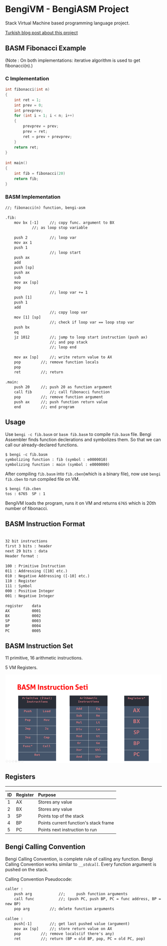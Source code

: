 # BengiVM - BengiASM Project

Stack Virtual Machine based programming language project.

[Turkish blog post about this project](https://humanova.github.io/humanova/post/bengi)

## BASM Fibonacci Example

(Note : On both implementations: iterative algorithm is used to get fibonacci(n).)
### C Implementation

```c
int fibonacci(int n)
{
    int ret = 1;
    int prev = 0;
    int prevprev;
    for (int i = 1; i < n; i++)
    {
        prevprev = prev;
        prev = ret;
        ret = prev + prevprev;
    }
	return ret;
}

int main()
{
    int fib = fibonacci(20)
    return fib;
}
```

### BASM Implementation

```assembly
//; fibonacci(n) function, bengi-asm

.fib:
    mov bx [-1]   	//; copy func. argument to BX
			//; as loop stop variable

    push 2        	//; loop var
    mov ax 1
    push 1
                  	//; loop start
    push ax
    add
    push [sp]
    push ax
    sub 
    mov ax [sp]
    pop
                  	//; loop var += 1
    push [1]
    push 1
    add
                	//; copy loop var
    mov [1] [sp]
                	//; check if loop var == loop stop var
    push bx      
    eq
    jz 1012     	//; jump to loop start instruction (push ax)
                	//; and pop stack
                	//; loop end

    mov ax [sp]		//; write return value to AX
    pop			//; remove function locals
    pop
    ret			//; return 

.main:
    push 20		//; push 20 as function argument
    call fib 		//; call fibonacci function
    pop			//; remove function argument
    push ax		//; push function return value
    end			//; end program
```

## Usage

Use `bengi -c fib.basm` or `basm fib.basm` to compile `fib.basm` file. Bengi Assembler finds function declerations and symbolizes them. So that we can call our already-declared functions.

```
$ bengi -c fib.basm
symbolizing function : fib (symbol : e0000010)
symbolizing function : main (symbol : e0000000)
```

After compiling `fib.basm` into `fib.cben`(which is a binary file), now use `bengi fib.cben` to run compiled file on VM.

```
$ bengi fib.cben
tos : 6765  SP : 1
```

BengiVM loads the program, runs it on VM and returns `6765` which is 20th number of fibonacci.

## BASM Instruction Format
```text

32 bit instructions
first 3 bits : header
next 29 bits : data
Header format :

100 : Primitive Instruction
011 : Addressing ([10] etc.)
010 : Negative Addressing ([-10] etc.)
110 : Register
111 : Symbol
000 : Positive Integer
001 : Negative Integer

register	data
AX			0001
BX			0002
SP			0003
BP			0004
PC			0005
```

## BASM Instruction Set

11 primitive, 16 arithmetic instructions.

5 VM Registers.

![InstructionSet](doc/turkish/bengi/instruction_set.png)


## Registers
---

|ID  | Register     | Purpose                                 | 
|:---|:-------------|:----------------------------------------|
| 1  | AX           | Stores any value                        |
| 2  | BX           | Stores any value                        |  
| 3  | SP           | Points top of the stack                 |
| 4  | BP           | Points current function's stack frame   |
| 5  | PC           | Points next instruction to run          |


## Bengi Calling Convention
Bengi Calling Convention, is complete rule of calling any function. Bengi Calling Convention works similar to _`__stdcall`_. Every function argument is pushed on the stack.

Calling Convention Pseudocode:
```assembly
caller :
    push arg	        //;     push function arguments
    call func	        //;	(push PC, push BP, PC = func address, BP = new BP)
    pop arg	        //;	delete function arguments

callee :
    push[-1]		//;	get last pushed value (argument)
    mov ax [sp] 	//;	store return value on AX
    pop			//;	remove locals(if there's any)
    ret			//;	return (BP = old BP, pop, PC = old PC, pop)
```




